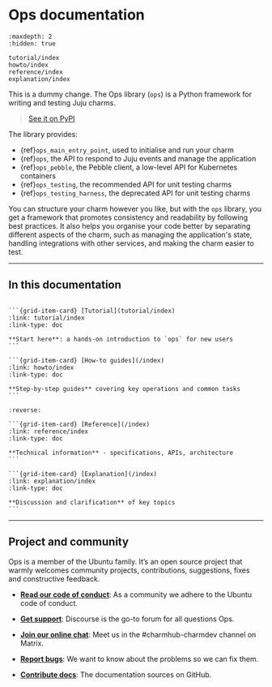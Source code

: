 # Ops documentation

```{toctree}
:maxdepth: 2
:hidden: true

tutorial/index
howto/index
reference/index
explanation/index
```



This is a dummy change.
The Ops library (`ops`) is a Python framework for writing and testing Juju charms.

> [See it on PyPI](https://pypi.org/project/ops/)

The library provides:

- {ref}`ops_main_entry_point`, used to initialise and run your charm
- {ref}`ops`, the API to respond to Juju events and manage the application
- {ref}`ops_pebble`, the Pebble client, a low-level API for Kubernetes containers
- {ref}`ops_testing`, the recommended API for unit testing charms
- {ref}`ops_testing_harness`, the deprecated API for unit testing charms

You can structure your charm however you like, but with the `ops` library, you get a framework that promotes consistency and readability by following best practices. It also helps you organise your code better by separating different aspects of the charm, such as managing the application's state, handling integrations with other services, and making the charm easier to test.


---------

## In this documentation

````{grid} 1 1 2 2

```{grid-item-card} [Tutorial](tutorial/index)
:link: tutorial/index
:link-type: doc

**Start here**: a hands-on introduction to `ops` for new users
```

```{grid-item-card} [How-to guides](/index)
:link: howto/index
:link-type: doc

**Step-by-step guides** covering key operations and common tasks
```

````


````{grid} 1 1 2 2
:reverse:

```{grid-item-card} [Reference](/index)
:link: reference/index
:link-type: doc

**Technical information** - specifications, APIs, architecture
```

```{grid-item-card} [Explanation](/index)
:link: explanation/index
:link-type: doc

**Discussion and clarification** of key topics
```

````


---------


## Project and community

Ops is a member of the Ubuntu family. It’s an open source project that warmly welcomes community projects, contributions, suggestions, fixes and constructive feedback.

* **[Read our code of conduct](https://ubuntu.com/community/ethos/code-of-conduct)**:
As a community we adhere to the Ubuntu code of conduct.

* **[Get support](https://discourse.charmhub.io/)**:
Discourse is the go-to forum for all questions Ops.

* **[Join our online chat](https://matrix.to/#/#charmhub-charmdev:ubuntu.com)**:
Meet us in the #charmhub-charmdev channel on Matrix.

* **[Report bugs](https://github.com/canonical/operator/issues)**:
We want to know about the problems so we can fix them.

* **[Contribute docs](https://github.com/canonical/operator/tree/main/docs)**:
The documentation sources on GitHub.
